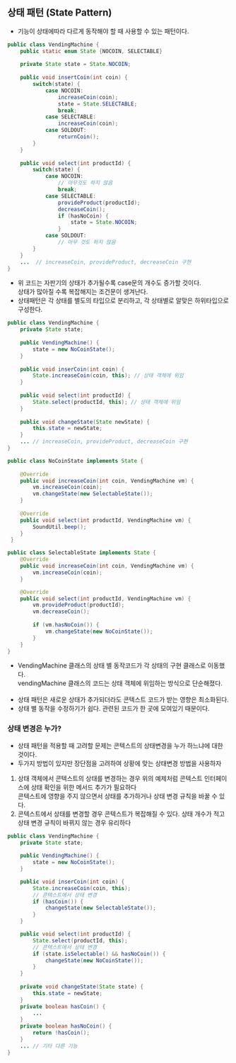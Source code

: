## 상태 패턴 (State Pattern)
- 기능이 상태에따라 다르게 동작해야 할 때 사용할 수 있는 패턴이다.
```java
public class VendingMachine {
    public static enum State {NOCOIN, SELECTABLE}
    
    private State state = State.NOCOIN;
    
    public void insertCoin(int coin) {
        switch(state) {
            case NOCOIN:
                increaseCoin(coin);
                state = State.SELECTABLE;
                break;
            case SELECTABLE:
                increaseCoin(coin);
            case SOLDOUT:
                returnCoin();
        }
    }
    
    public void select(int productId) {
        switch(state) {
            case NOCOIN:
                // 아무것도 하지 않음
                break;
            case SELECTABLE:
                provideProduct(productId);
                decreaseCoin();
                if (hasNoCoin) {
                    state = State.NOCOIN;
                }
            case SOLDOUT:
                // 아무 것도 하지 않음
        }
    }
    ...  // increaseCoin, provideProduct, decreaseCoin 구현
}
```
- 위 코드는 자판기의 상태가 추가될수록 case문의 개수도 증가할 것이다.<br>
상태가 많아질 수록 복잡해지는 조건문이 생겨난다.
- 상태패턴은 각 상태를 별도의 타입으로 분리하고, 각 상태별로 알맞은 하위타입으로 구성한다.

```java
public class VendingMachine {
    private State state;
    
    public VendingMachine() {
        state = new NoCoinState();
    }
    
    public void inserCoin(int coin) {
        State.increaseCoin(coin, this); // 상태 객체에 위임
    }
    
    public void select(int productId) {
        State.select(productId, this); // 상태 객체에 위임
    }
    
    public void changeState(State newState) {
        this.state = newState;
    }
    ... // increaseCoin, provideProduct, decreaseCoin 구현
}
```
```java
public class NoCoinState implements State {
    
    @Override
    public void increaseCoin(int coin, VendingMachine vm) {
        vm.increaseCoin(coin);
        vm.changeState(new SelectableState());
    }
    
    @Override
    public void select(int productId, VendingMachine vm) {
        SoundUtil.beep();
    }
 }
```
```java
public class SelectableState implements State {
    @Override
    public void increaseCoin(int coin, VendingMachine vm) {
        vm.increaseCoin(coin);
    }

    @Override
    public void select(int productId, VendingMachine vm) {
        vm.provideProduct(productId);
        vm.decreaseCoin();
        
        if (vm.hasNoCoin()) {
            vm.changeState(new NoCoinState());
        }
    }
}
```
- VendingMachine 클래스의 상태 별 동작코드가 각 상태의 구현 클래스로 이동했다.<br>
vendingMachine 클래스의 코드는 상태 객체에 위임하는 방식으로 단순해졌다.
<br><br>
- 상태 패턴은 새로운 상태가 추가되더라도 콘텍스트 코드가 받는 영향은 최소화된다.
- 상태 별 동작을 수정하기가 쉽다. 관련된 코드가 한 곳에 모여있기 때문이다.

### 상태 변경은 누가?
- 상태 패턴을 적용할 때 고려할 문제는 콘텍스트의 상태변경을 누가 하느냐에 대한 것이다.
- 두가지 방법이 있지만 장단점을 고려하여 상황에 맞는 상태변경 방법을 사용하자
1. 상태 객체에서 콘텍스트의 상태를 변경하는 경우 위의 예제처럼 콘텍스트 인터페이스에 상태 확인을 위한 메서드 추가가 필요하다<br>
콘텍스트에 영향을 주지 않으면서 상태를 추가하거나 상태 변경 규칙을 바꿀 수 있다.
2. 콘텍스트에서 상태를 변경할 경우 콘텍스트가 복잡해질 수 있다. 상태 개수가 적고 상태 변경 규칙이 바뀌지 않는 경우 유리하다
```java
public class VendingMachine {
    private State state;
    
    public VendingMachine() {
        state = new NoCoinState();
    }

    public void inserCoin(int coin) {
        State.increaseCoin(coin, this);
        // 콘텍스트에서 상태 변경
        if (hasCoin()) {
            changeState(new SelectableState());
        }
    }

    public void select(int productId) {
        State.select(productId, this);
        // 콘텍스트에서 상태 변경
        if (state.isSelectable() && hasNoCoin()) {
            changeState(new NoCoinState());
        }
    }
    
    private void changeState(State state) {
        this.state = newState;
    }
    private boolean hasCoin() {
        ...
    }
    private boolean hasNoCoin() {
        return !hasCoin();
    }
    ... // 기타 다른 기능
}
```